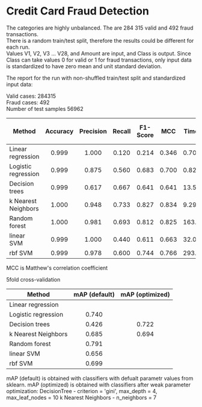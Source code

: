 # Credit Card Fraud Detection

The categories are highly unbalanced. The are 284 315 valid and 492 fraud transactions.  
There is a random train/test split, therefore the results could be different for each run.  
Values V1, V2, V3 ... V28, and Amount are input, and Class is output. Since Class can take values 0 for valid or 1 for fraud transactions, only input data is standardized to have zero mean and unit standard deviation.  

The report for the run with non-shuffled train/test split and standardized input data:

Valid cases: 284315  
Fraud cases: 492  
Number of test samples 56962  


| Method             | Accuracy | Precision | Recall | F1-Score | MCC   | Time (sec) | Number of errors |
|--------------------|:--------:|:---------:|:------:|:--------:|:-----:|:----------:|:----------------:|
|Linear regression   | 0.999    | 1.000     | 0.120  | 0.214    | 0.346 | 0.7003524  | 66               |
|Logistic regression | 0.999    | 0.875     | 0.560  | 0.683    | 0.700 | 0.8287839  | 39               |
|Decision trees      | 0.999    | 0.617     | 0.667  | 0.641    | 0.641 | 13.578438  | 56               |
|k Nearest Neighbors | 1.000    | 0.948     | 0.733  | 0.827    | 0.834 | 9.2920284  | 23               |
|Random forest       | 1.000    | 0.981     | 0.693  | 0.812    | 0.825 | 163.76197  | 24               |
|linear SVM          | 0.999    | 1.000     | 0.440  | 0.611    | 0.663 | 32.012174  | 42               |
|rbf SVM             | 0.999    | 0.978     | 0.600  | 0.744    | 0.766 | 293.95291  | 31               |

MCC is Matthew's correlation coefficient

5fold cross-validation

| Method             | mAP (default) | mAP (optimized) |
|--------------------|:-------------:|:---------------:|
|Linear regression   |               |                 |   
|Logistic regression | 0.740         |                 |
|Decision trees      | 0.426         | 0.722           |
|k Nearest Neighbors | 0.685         | 0.694           |
|Random forest       | 0.791         |                 |   
|linear SVM          | 0.656         |                 | 
|rbf SVM             | 0.699         |                 | 

mAP (default) is obtained with classifiers with defualt parametr values from sklearn.
mAP (optimized) is obtained with classifiers after weak parameter optimization:
DecisionTree - criterion = 'gini', max_depth = 4, max_leaf_nodes = 10 
k Nearest Neighbors - n_neighbors = 7